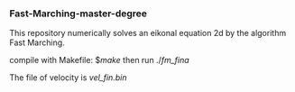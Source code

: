 ### Fast-Marching-master-degree

This repository numerically solves an eikonal equation 2d by the algorithm Fast Marching.

compile with Makefile: 
$_make_ 
then run 
./_fm_fina_

The file of velocity is _vel_fin.bin_
